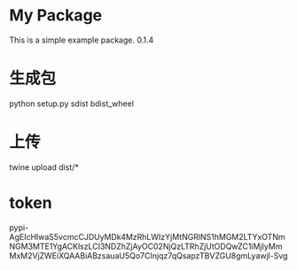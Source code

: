 # My Package

This is a simple example package.
0.1.4

# 生成包
python setup.py sdist bdist_wheel
# 上传
twine upload dist/*

# token
pypi-AgEIcHlwaS5vcmcCJDUyMDk4MzRhLWIzYjMtNGRlNS1hMGM2LTYxOTNmNGM3MTE1YgACKlszLCI3NDZhZjAyOC02NjQzLTRhZjUtODQwZC1iMjIyMmMxM2VjZWEiXQAABiABzsauaU5Qo7CInjqz7qQsapzTBVZGU8gmLyawjl-Svg